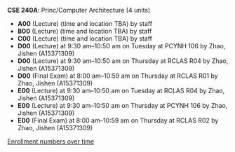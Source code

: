 **CSE 240A**: Princ/Computer Architecture (4 units)

- **A00** (Lecture) (time and location TBA) by staff
- **B00** (Lecture) (time and location TBA) by staff
- **C00** (Lecture) (time and location TBA) by staff
- **D00** (Lecture) at 9:30 am–10:50 am on Tuesday at PCYNH 106 by Zhao, Jishen (A15371309)
- **D00** (Lecture) at 9:30 am–10:50 am on Thursday at RCLAS R04 by Zhao, Jishen (A15371309)
- **D00** (Final Exam) at 8:00 am–10:59 am on Thursday at RCLAS R01 by Zhao, Jishen (A15371309)
- **E00** (Lecture) at 9:30 am–10:50 am on Tuesday at RCLAS R04 by Zhao, Jishen (A15371309)
- **E00** (Lecture) at 9:30 am–10:50 am on Thursday at PCYNH 106 by Zhao, Jishen (A15371309)
- **E00** (Final Exam) at 8:00 am–10:59 am on Thursday at RCLAS R02 by Zhao, Jishen (A15371309)

[Enrollment numbers over time](./CSE240A.tsv)
